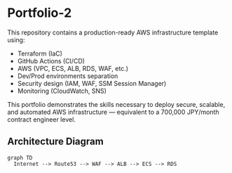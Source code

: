 # Portfolio-2

This repository contains a production-ready AWS infrastructure template using:

- Terraform (IaC)
- GitHub Actions (CI/CD)
- AWS (VPC, ECS, ALB, RDS, WAF, etc.)
- Dev/Prod environments separation
- Security design (IAM, WAF, SSM Session Manager)
- Monitoring (CloudWatch, SNS)

This portfolio demonstrates the skills necessary to deploy secure, scalable, and automated AWS infrastructure — equivalent to a 700,000 JPY/month contract engineer level.

## Architecture Diagram

```mermaid
graph TD
  Internet --> Route53 --> WAF --> ALB --> ECS --> RDS
